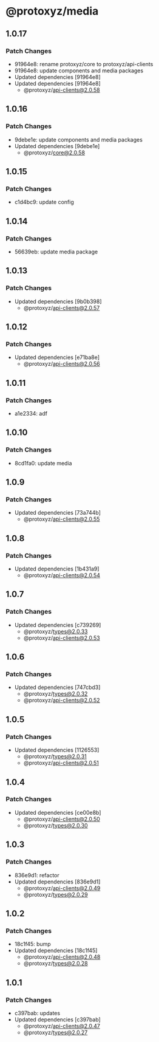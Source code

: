 # @protoxyz/media

## 1.0.17

### Patch Changes

- 91964e8: rename protoxyz/core to protoxyz/api-clients
- 91964e8: update components and media packages
- Updated dependencies [91964e8]
- Updated dependencies [91964e8]
  - @protoxyz/api-clients@2.0.58

## 1.0.16

### Patch Changes

- 9debe1e: update components and media packages
- Updated dependencies [9debe1e]
  - @protoxyz/core@2.0.58

## 1.0.15

### Patch Changes

- c1d4bc9: update config

## 1.0.14

### Patch Changes

- 56639eb: update media package

## 1.0.13

### Patch Changes

- Updated dependencies [9b0b398]
  - @protoxyz/api-clients@2.0.57

## 1.0.12

### Patch Changes

- Updated dependencies [e71ba8e]
  - @protoxyz/api-clients@2.0.56

## 1.0.11

### Patch Changes

- a1e2334: adf

## 1.0.10

### Patch Changes

- 8cd1fa0: update media

## 1.0.9

### Patch Changes

- Updated dependencies [73a744b]
  - @protoxyz/api-clients@2.0.55

## 1.0.8

### Patch Changes

- Updated dependencies [1b431a9]
  - @protoxyz/api-clients@2.0.54

## 1.0.7

### Patch Changes

- Updated dependencies [c739269]
  - @protoxyz/types@2.0.33
  - @protoxyz/api-clients@2.0.53

## 1.0.6

### Patch Changes

- Updated dependencies [747cbd3]
  - @protoxyz/types@2.0.32
  - @protoxyz/api-clients@2.0.52

## 1.0.5

### Patch Changes

- Updated dependencies [1126553]
  - @protoxyz/types@2.0.31
  - @protoxyz/api-clients@2.0.51

## 1.0.4

### Patch Changes

- Updated dependencies [ce00e8b]
  - @protoxyz/api-clients@2.0.50
  - @protoxyz/types@2.0.30

## 1.0.3

### Patch Changes

- 836e9d1: refactor
- Updated dependencies [836e9d1]
  - @protoxyz/api-clients@2.0.49
  - @protoxyz/types@2.0.29

## 1.0.2

### Patch Changes

- 18c1f45: bump
- Updated dependencies [18c1f45]
  - @protoxyz/api-clients@2.0.48
  - @protoxyz/types@2.0.28

## 1.0.1

### Patch Changes

- c397bab: updates
- Updated dependencies [c397bab]
  - @protoxyz/api-clients@2.0.47
  - @protoxyz/types@2.0.27
